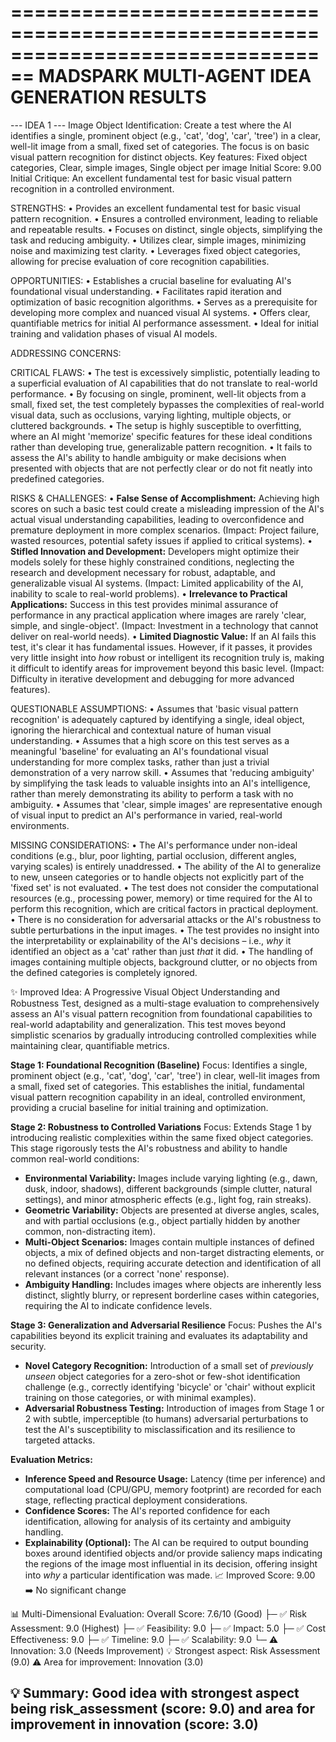 ================================================================================
MADSPARK MULTI-AGENT IDEA GENERATION RESULTS
================================================================================

--- IDEA 1 ---
Image Object Identification: Create a test where the AI identifies a single, prominent object (e.g., 'cat', 'dog', 'car', 'tree') in a clear, well-lit image from a small, fixed set of categories. The focus is on basic visual pattern recognition for distinct objects. Key features: Fixed object categories, Clear, simple images, Single object per image
Initial Score: 9.00
Initial Critique: An excellent fundamental test for basic visual pattern recognition in a controlled environment.

STRENGTHS:
• Provides an excellent fundamental test for basic visual pattern recognition.
• Ensures a controlled environment, leading to reliable and repeatable results.
• Focuses on distinct, single objects, simplifying the task and reducing ambiguity.
• Utilizes clear, simple images, minimizing noise and maximizing test clarity.
• Leverages fixed object categories, allowing for precise evaluation of core recognition capabilities.

OPPORTUNITIES:
• Establishes a crucial baseline for evaluating AI's foundational visual understanding.
• Facilitates rapid iteration and optimization of basic recognition algorithms.
• Serves as a prerequisite for developing more complex and nuanced visual AI systems.
• Offers clear, quantifiable metrics for initial AI performance assessment.
• Ideal for initial training and validation phases of visual AI models.

ADDRESSING CONCERNS:


CRITICAL FLAWS:
• The test is excessively simplistic, potentially leading to a superficial evaluation of AI capabilities that do not translate to real-world performance.
• By focusing on single, prominent, well-lit objects from a small, fixed set, the test completely bypasses the complexities of real-world visual data, such as occlusions, varying lighting, multiple objects, or cluttered backgrounds.
• The setup is highly susceptible to overfitting, where an AI might 'memorize' specific features for these ideal conditions rather than developing true, generalizable pattern recognition.
• It fails to assess the AI's ability to handle ambiguity or make decisions when presented with objects that are not perfectly clear or do not fit neatly into predefined categories.

RISKS & CHALLENGES:
• **False Sense of Accomplishment:** Achieving high scores on such a basic test could create a misleading impression of the AI's actual visual understanding capabilities, leading to overconfidence and premature deployment in more complex scenarios. (Impact: Project failure, wasted resources, potential safety issues if applied to critical systems).
• **Stifled Innovation and Development:** Developers might optimize their models solely for these highly constrained conditions, neglecting the research and development necessary for robust, adaptable, and generalizable visual AI systems. (Impact: Limited applicability of the AI, inability to scale to real-world problems).
• **Irrelevance to Practical Applications:** Success in this test provides minimal assurance of performance in any practical application where images are rarely 'clear, simple, and single-object'. (Impact: Investment in a technology that cannot deliver on real-world needs).
• **Limited Diagnostic Value:** If an AI fails this test, it's clear it has fundamental issues. However, if it passes, it provides very little insight into *how* robust or intelligent its recognition truly is, making it difficult to identify areas for improvement beyond this basic level. (Impact: Difficulty in iterative development and debugging for more advanced features).

QUESTIONABLE ASSUMPTIONS:
• Assumes that 'basic visual pattern recognition' is adequately captured by identifying a single, ideal object, ignoring the hierarchical and contextual nature of human visual understanding.
• Assumes that a high score on this test serves as a meaningful 'baseline' for evaluating an AI's foundational visual understanding for more complex tasks, rather than just a trivial demonstration of a very narrow skill.
• Assumes that 'reducing ambiguity' by simplifying the task leads to valuable insights into an AI's intelligence, rather than merely demonstrating its ability to perform a task with no ambiguity.
• Assumes that 'clear, simple images' are representative enough of visual input to predict an AI's performance in varied, real-world environments.

MISSING CONSIDERATIONS:
• The AI's performance under non-ideal conditions (e.g., blur, poor lighting, partial occlusion, different angles, varying scales) is entirely unaddressed.
• The ability of the AI to generalize to new, unseen categories or to handle objects not explicitly part of the 'fixed set' is not evaluated.
• The test does not consider the computational resources (e.g., processing power, memory) or time required for the AI to perform this recognition, which are critical factors in practical deployment.
• There is no consideration for adversarial attacks or the AI's robustness to subtle perturbations in the input images.
• The test provides no insight into the interpretability or explainability of the AI's decisions – i.e., *why* it identified an object as a 'cat' rather than just *that* it did.
• The handling of images containing multiple objects, background clutter, or no objects from the defined categories is completely ignored.

✨ Improved Idea:
A Progressive Visual Object Understanding and Robustness Test, designed as a multi-stage evaluation to comprehensively assess an AI's visual pattern recognition from foundational capabilities to real-world adaptability and generalization. This test moves beyond simplistic scenarios by gradually introducing controlled complexities while maintaining clear, quantifiable metrics.

**Stage 1: Foundational Recognition (Baseline)**
Focus: Identifies a single, prominent object (e.g., 'cat', 'dog', 'car', 'tree') in clear, well-lit images from a small, fixed set of categories. This establishes the initial, fundamental visual pattern recognition capability in an ideal, controlled environment, providing a crucial baseline for initial training and optimization.

**Stage 2: Robustness to Controlled Variations**
Focus: Extends Stage 1 by introducing realistic complexities within the same fixed object categories. This stage rigorously tests the AI's robustness and ability to handle common real-world conditions:
*   **Environmental Variability:** Images include varying lighting (e.g., dawn, dusk, indoor, shadows), different backgrounds (simple clutter, natural settings), and minor atmospheric effects (e.g., light fog, rain streaks).
*   **Geometric Variability:** Objects are presented at diverse angles, scales, and with partial occlusions (e.g., object partially hidden by another common, non-distracting item).
*   **Multi-Object Scenarios:** Images contain multiple instances of defined objects, a mix of defined objects and non-target distracting elements, or no defined objects, requiring accurate detection and identification of all relevant instances (or a correct 'none' response).
*   **Ambiguity Handling:** Includes images where objects are inherently less distinct, slightly blurry, or represent borderline cases within categories, requiring the AI to indicate confidence levels.

**Stage 3: Generalization and Adversarial Resilience**
Focus: Pushes the AI's capabilities beyond its explicit training and evaluates its adaptability and security.
*   **Novel Category Recognition:** Introduction of a small set of *previously unseen* object categories for a zero-shot or few-shot identification challenge (e.g., correctly identifying 'bicycle' or 'chair' without explicit training on those categories, or with minimal examples).
*   **Adversarial Robustness Testing:** Introduction of images from Stage 1 or 2 with subtle, imperceptible (to humans) adversarial perturbations to test the AI's susceptibility to misclassification and its resilience to targeted attacks.

**Evaluation Metrics:**
*   **Inference Speed and Resource Usage:** Latency (time per inference) and computational load (CPU/GPU, memory footprint) are recorded for each stage, reflecting practical deployment considerations.
*   **Confidence Scores:** The AI's reported confidence for each identification, allowing for analysis of its certainty and ambiguity handling.
*   **Explainability (Optional):** The AI can be required to output bounding boxes around identified objects and/or provide saliency maps indicating the regions of the image most influential in its decision, offering insight into *why* a particular identification was made.
📈 Improved Score: 9.00
➡️  No significant change

📊 Multi-Dimensional Evaluation:
Overall Score: 7.6/10 (Good)
├─ ✅ Risk Assessment: 9.0 (Highest)
├─ ✅ Feasibility: 9.0
├─ ✅ Impact: 5.0
├─ ✅ Cost Effectiveness: 9.0
├─ ✅ Timeline: 9.0
├─ ✅ Scalability: 9.0
└─ ⚠️ Innovation: 3.0 (Needs Improvement)
💡 Strongest aspect: Risk Assessment (9.0)
⚠️  Area for improvement: Innovation (3.0)

💡 Summary: Good idea with strongest aspect being risk_assessment (score: 9.0) and area for improvement in innovation (score: 3.0)
--------------------------------------------------------------------------------